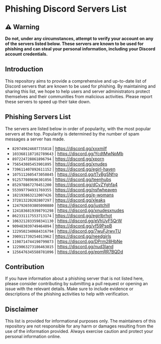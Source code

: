 # Phishing Discord Servers List

## ⚠️ Warning

**Do not, under any circumstances, attempt to verify your account on any of the servers listed below. These servers are known to be used for phishing and can steal your personal information, including your Discord account credentials.**

## Introduction

This repository aims to provide a comprehensive and up-to-date list of Discord servers that are known to be used for phishing. By maintaining and sharing this list, we hope to help users and server administrators protect themselves and their communities from malicious activities. Please report these servers to speed up their take down.

## Phishing Servers List

The servers are listed below in order of popularity, with the most popular servers at the top. Popularity is determined by the number of spam messages a server has made.

- `829749624607735818`  | https://discord.gg/xxxmilf
- `1033681187102789643` | https://discord.gg/YcdtMwNpMb
- `897224728861896794`  | https://discord.gg/xporn
- `756543085453901895`  | https://discord.gg/xnudes
- `739611407892611152`  | https://discord.gg/egirl-haven
- `1075112605473050845` | https://discord.gg/tTyBgSNfrp
- `912577089696301056`  | https://discord.gg/teenhubs
- `852978867270451200`  | https://discord.gg/dCvZYghfa4
- `553997794931769355`  | https://discord.gg/nsfwheaven
- `182193863212007426`  | https://discord.gg/e-womans
- `372813220202807297`  | https://discord.gg/xleaks
- `1247926593805090880` | https://discord.gg/justchill
- `1241836819398791298` | https://discord.gg/xnudesxnudes
- `862331117553713174`  | https://discord.gg/egirlbrhot
- `1063212833598341130` | https://discord.gg/eVhUyF5QrW
- `909483039749464094`  | https://discord.gg/vf59PspB
- `1229502340684316794` | https://discord.gg/7wuFJrwvTU
- `390911739254013962`  | https://discord.gg/needgirls
- `1198714744190799873` | https://discord.gg/DPrm28HbNe
- `1229063273186463815` | https://discord.gg/nud3land
- `1256476345588781096` | https://discord.gg/epmRR7BQDd

## Contribution

If you have information about a phishing server that is not listed here, please consider contributing by submitting a pull request or opening an issue with the relevant details. Make sure to include evidence or descriptions of the phishing activities to help with verification.

## Disclaimer

This list is provided for informational purposes only. The maintainers of this repository are not responsible for any harm or damages resulting from the use of the information provided. Always exercise caution and protect your personal information online.
